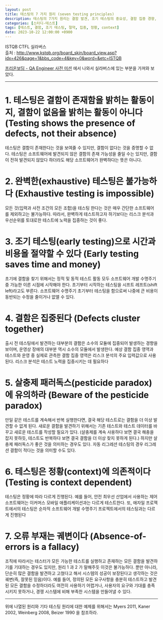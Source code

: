 ```yaml
---
layout: post
title: 테스팅의 7 가지 원리 (seven testing principles)
description: 테스팅의 7가지 원리는 결함 발견, 조기 테스팅의 중요성, 결함 집중 경향, 테스트의 정황 의존성, 반복 테스트의 한계, 오류 부재의 궤변 등을 다루며, 소프트웨어 개발에서 효과적인 테스트 전략 수립을 위한 기초를 제공합니다.
categories: [스터디-테스트]
tags: [테스트, 결함, 조기 테스팅, 절약, 집중, 정황, context]
date: 2023-10-22 12:00:00 +0900
---
```


ISTQB CTFL 실라버스  
출처 : http://www.kstqb.org/board_skin/board_view.asp?idx=426&page=1&bbs_code=4&key=0&word=&etc=ISTQB

[프리온보딩 - QA Engineer 사전 미션](/2023/10/22/pre-onboarding-qa-engineer-pre-mission) 에서 나와서 실라버스에 있는 부분을 가져와 보았다.

---

# 1. 테스팅은 결함이 존재함을 밝히는 활동이지, 결함이 없음을 밝히는 활동이 아니다 (Testing shows the presence of defects, not their absence)

테스팅은 결함이 존재한다는 것을 보여줄 수 있지만, 결함이 없다는 것을 증명할 수 없다. 테스팅은 소프트웨어에 발견되지 않은 결함의 존재 가능성을 줄일 수는 있지만, 결함이 전혀 발견되지 않았다 하더라도 해당 소프트웨어가 완벽하다는 뜻은 아니다.

# 2. 완벽한(exhaustive) 테스팅은 불가능하다 (Exhaustive testing is impossible)

모든 것(입력과 사전 조건의 모든 조합)을 테스팅 한다는 것은 매우 간단한 소프트웨어를 제외하고는 불가능하다. 따라서, 완벽하게 테스트하고자 하기보다는 리스크 분석과 우선순위를 토대로한 테스트에 노력을 집중하는 것이 좋다.

# 3. 조기 테스팅(early testing)으로 시간과 비용을 절약할 수 있다 (Early testing saves time and money)

초기에 결함을 찾기 위해서는 정적 및 동적 테스트 활동 모두 소프트웨어 개발 수명주기 중 가능한 이른 시점에 시작해야 한다. 초기부터 시작하는 테스팅을 시프트 레프트(shift left)라고도 부른다. 소프트웨어 수명주기 초기부터 테스팅을 함으로써 나중에 큰 비용이 동반되는 수정을 줄이거나 없앨 수 있다.

# 4. 결함은 집중된다 (Defects cluster together)

출시 전 테스팅에서 발견하는 대부분의 결함은 소수의 모듈에 집중되어 발생하는 경향을 보이며, 운영상 장애의
대부분 역시 소수의 모듈에서 발생한다. 예상 결함 집중 영역과 테스트와 운영 중 실제로 관측한 결함 집중
영역은 리스크 분석의 주요 입력값으로 사용된다. 리스크 분석은 테스트 노력을 집중시키는 데 필요하다

# 5. 살충제 패러독스(pesticide paradox)에 유의하라 (Beware of the pesticide paradox)

만일 같은 테스트를 계속해서 반복 실행한다면, 결국 해당 테스트로는 결함을 더 이상 발견할 수 없게 된다. 새로운 결함을 발견하기 위해서는 기존 테스트와 테스트 데이터를 바꾸고 새로운 테스트를 작성할 필요가 있다. (살충제를 계속 사용하다 보면 결국 해충을 잡지 못하듯, 테스트도 반복하다 보면 결국 결함을 더 이상 찾지 못하게 된다.) 하지만 살충제 패러독스가 좋은 것을 의미하는 경우도 있다. 자동 리그레션 테스팅의 경우 리그레션 결함이 적다는 것을 의미할 수도 있다.

# 6. 테스팅은 정황(context)에 의존적이다 (Testing is context dependent)

테스팅은 정황에 따라 다르게 진행된다. 예를 들어, 안전 최우선 산업에서 사용하는 제어 소프트웨어는 이커머스 모바일 애플리케이션과는 다르게 테스트한다. 또, 애자일 프로젝트에서의 테스팅은 순차적 소프트웨어 개발 수명주기 프로젝트에서의 테스팅과는 다르게 진행된다

# 7. 오류 부재는 궤변이다 (Absence-of-errors is a fallacy)

조직에 따라서는 테스터가 모든 가능한 테스트를 실행하고 존재하는 모든 결함을 발견하기를 기대하는 경우도 있지만, 원리 1 과 2 가 말해주듯 이것은 불가능하다. 뿐만 아니라, 단순히 많은 결함을 발견하고 고쳤다고 해서 시스템의 성공이 보장된다고 생각하는 것은 궤변(즉, 잘못된 믿음)이다. 예를 들어, 정의된 모든 요구사항을 충분히 테스트하고 발견된 모든 결함을 수정하더라도 여전히 사용하기 어렵거나, 사용자의 요구와 기대를 충족시키지 못하거나, 경쟁 시스템에 비해 부족한 시스템을 만들어낼 수 있다.

---

위에 나열된 원리와 기타 테스팅 원리에 대한 예제를 위해서는 Myers 2011, Kaner 2002, Weinberg 2008, Beizer 1990 을 참조하라.
